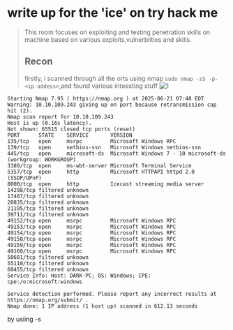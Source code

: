 # write up for the 'ice' on try hack me 
> This room focuses on exploiting and testing penetration skills on machine based on various exploits,vulnerblities and skills.
> ## Recon
> firstly, i scanned through all the orts using nmap ` sudo nmap -sS -p- <ip-addess> `,and found various inteesting stuff
> ![1](https://github.com/user-attachments/assets/6e0520b2-76e9-40f5-8221-1b53ffbbce5c)
```
Starting Nmap 7.95 ( https://nmap.org ) at 2025-06-21 07:48 EDT
Warning: 10.10.109.243 giving up on port because retransmission cap hit (2).
Nmap scan report for 10.10.109.243
Host is up (0.16s latency).
Not shown: 65515 closed tcp ports (reset)
PORT      STATE    SERVICE       VERSION
135/tcp   open     msrpc         Microsoft Windows RPC
139/tcp   open     netbios-ssn   Microsoft Windows netbios-ssn
445/tcp   open     microsoft-ds  Microsoft Windows 7 - 10 microsoft-ds (workgroup: WORKGROUP)
3389/tcp  open     ms-wbt-server Microsoft Terminal Service
5357/tcp  open     http          Microsoft HTTPAPI httpd 2.0 (SSDP/UPnP)
8000/tcp  open     http          Icecast streaming media server
14298/tcp filtered unknown
17467/tcp filtered unknown
20835/tcp filtered unknown
21195/tcp filtered unknown
39711/tcp filtered unknown
49152/tcp open     msrpc         Microsoft Windows RPC
49153/tcp open     msrpc         Microsoft Windows RPC
49154/tcp open     msrpc         Microsoft Windows RPC
49158/tcp open     msrpc         Microsoft Windows RPC
49159/tcp open     msrpc         Microsoft Windows RPC
49160/tcp open     msrpc         Microsoft Windows RPC
50601/tcp filtered unknown
55110/tcp filtered unknown
60455/tcp filtered unknown
Service Info: Host: DARK-PC; OS: Windows; CPE: cpe:/o:microsoft:windows

Service detection performed. Please report any incorrect results at https://nmap.org/submit/ .
Nmap done: 1 IP address (1 host up) scanned in 612.13 seconds
```
by usiing -s
